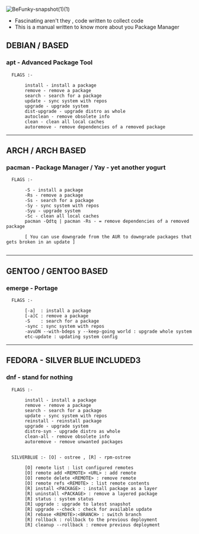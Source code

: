 ![BeFunky-snapshot(1)(1)](https://user-images.githubusercontent.com/68412503/120606015-59f9fe80-c46c-11eb-86de-5591ea754b8a.png)


- Fascinating aren't they , code written to collect code
- This is a manual written to know more about you Package Manager


## DEBIAN / BASED
### apt - Advanced Package Tool 
```
  FLAGS :-
   
       install - install a package
       remove - remove a package
       search - search for a package
       update - sync system with repos
       upgrade - upgrade system
       dist-upgrade - upgrade distro as whole
       autoclean - remove obsolete info
       clean - clean all local caches
       autoremove - remove dependencies of a removed package
``` 

-----


## ARCH / ARCH BASED
### pacman - Package Manager / Yay - yet another yogurt
```
  FLAGS :-
   
       -S - install a package
       -Rs - remove a package
       -Ss - search for a package
       -Sy - sync system with repos
       -Syu - upgrade system
       -Sc - clean all local caches
       pacman -Qdtq | pacman -Rs - = remove dependencies of a removed package
       
       [ You can use downgrade from the AUR to downgrade packages that gets broken in an update ]
       
``` 

-----

## GENTOO / GENTOO BASED 
### emerge - Portage
```
  FLAGS :-
   
       [-a]  : install a package
       [-a]C : remove a package
       -S    : search for a package
       -sync : sync system with repos
       -avuDN --with-bdeps y --keep-going world : upgrade whole system
       etc-update : updating system config
``` 

-----

## FEDORA - SILVER BLUE INCLUDED3 
### dnf - stand for nothing
```
  FLAGS :-                                                           

       install - install a package              
       remove - remove a package                
       search - search for a package            
       update - sync system with repos          
       reinstall - reinstall package            
       upgrade - upgrade system                 
       distro-syn - upgrade distro as whole     
       clean-all - remove obsolete info         
       autoremove - remove unwanted packages    
                                                     
                                                     
  SILVERBLUE :- [O] - ostree , [R] - rpm-ostree
  
       [O] remote list : list configured remotes
       [O] remote add <REMOTE> <URL> : add remote
       [O] remote delete <REMOTE> : remove remote
       [O] remote refs <REMOTE> : list remote contents
       [R] install <PACKAGE> : install package as a layer
       [R] uninstall <PACKAGE> : remove a layered package
       [R] status : system status
       [R] upgrade : upgrade to latest snapshot
       [R] upgrade --check : check for available update
       [R] rebase <REMOTE>:<BRANCH> : switch branch
       [R] rollback : rollback to the previous deployment
       [R] cleanup --rollback : remove previous deployment
``` 
